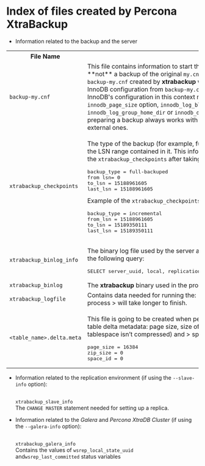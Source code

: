 # Index of files created by Percona XtraBackup


* Information related to the backup and the server

<table>
    <tr>
        <th>File Name</th>
        <th>Description</th>
    </tr>
    <tr>
        <td><code><span class="pre">backup-my.cnf</span></code></td>
        <td> This file contains information to start the mini instance 
of InnoDB during the <code><span 
class="pre">--prepare</span></code>. 
This 
**not** a 
backup of the original <code><span class="pre">my.cnf</span></code>. The 
InnoDB configuration is 
read from 
the file <code><span class="pre">backup-my.cnf</span></code> created by 
<b>xtrabackup</b> when the backup was made. The <code><span 
class="pre">--prepare</span></code> uses InnoDB 
configuration from <code><span class="pre">backup-my.cnf</span></code> 
by default, or from <code><span 
class="pre">--defaults-file</span></code>, if specified. The InnoDB's configuration in this context means server variables that affect dataformat, i.e. <code><span class="pre">innodb_page_size</span></code> option, <code><span class="pre">innodb_log_block_size</span></code>, etc. Location-related variables, like <code><span class="pre">innodb_log_group_home_dir</span></code> or <code><span class="pre">innodb_data_file_path</span></code> are always ignored by <code><span class="pre">--prepare</span></code>, so preparing a backup always works with data files from the back directory, rather than any external ones.    </td></tr>
    <tr>
        <td><code><span class="pre">xtrabackup_checkpoints</span></code
></td><td><p>The type of the backup (for example, full or incremental), 
its state (for example, prepared) and the LSN range contained in it. 
This information is used for incremental backups. Example of the 
<code><span class="pre">xtrabackup_checkpoints</span></code> after 
taking a full backup:</p><div class="highlight-text"><div 
class="highlight"><pre><span></span>backup_type = full-backuped
from lsn= 0
to_lsn = 15188961605
last_lsn = 15188961605
</pre></div>
</div>
Example of the <code><span 
class="pre">xtrabackup_checkpoints</span></code> after taking an 
incremental backup:</p>
<div class="last highlight-text"><div class="highlight"><pre><span></span>backup_type = incremental
from_lsn = 15188961605
to_lsn = 15189350111
last_lsn = 15189350111
</pre></div>
</div></td></tr>
<tr>
       <td> <code><span 
class="pre">xtrabackup_binlog_info</span></code
></td>
        <td><p>The binary log file used by the server and its position at the moment of the backup. A result of the following query:</p>
        <div class="first last highlight-mysql"><div class="highlight"><pre><span></span><span class="k">SELECT</span> <span class="n">server_uuid</span><span class="p">,</span> <span class="n">local</span><span class="p">,</span> <span class="n">replication</span><span class="p">,</span> <span class="n">storage_engines</span> <span class="k">FROM</span> <span class="n">performance_schema</span><span class="p">.</span><span class="n">log_status</span><span class="p">;</span>
</pre></div>
</div>

</td></tr>
<tr><td><code><span 
class="pre">xtrabackup_binlog</span></code
></td>
<td>The <b>xtrabackup</b> binary used in the process.
</td></tr>
<tr><td><code><span 
class="pre">xtrabackup_logfile</span></code
></td>
<td>Contains data needed for running the: <code><span 
class="pre">--prepare</span></code>.
>     The bigger this file is the <code><span 
class="pre">--prepare</span></code> process
>     will take longer to finish.
</td></tr>
<tr><td><code><span 
class="pre">&lt;table_name&gt;.delta.meta</span></code
></td>
<td><p>This file is going to be created when performing the incremental 
backup.
>     It contains the per-table delta metadata: page size, size of compressed
>     page (if the value is 0 it means the tablespace isn’t compressed) and
>     space id. Example of this file:</p>
<div class="last highlight-text"><div class="highlight"><pre><span></span>page_size = 16384
zip_size = 0
space_id = 0
</pre></div>
</div>
</td></tr>
</table>

* Information related to the replication environment (if using the
`--slave-info` option):</br></br>

  `xtrabackup_slave_info`</br>
     The `CHANGE MASTER` statement needed for setting up a replica.


* Information related to the *Galera* and *Percona XtraDB Cluster* (if 
  using the `--galera-info` option):</br></br>

  `xtrabackup_galera_info`</br>
Contains the values of `wsrep_local_state_uuid` and`wsrep_last_committed` status variables
